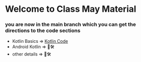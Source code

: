 # Welcome to Class May Material

### you are now in the main branch which you can get the directions to the code sections

* Kotlin Basics => [Kotlin Code](https://github.com/elshafee/Android_class_may/tree/kotlin)
* Android Kotlin => 🚧🛠
* other details => 🚧🛠
